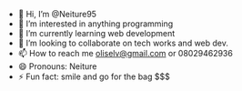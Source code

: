 - 👋 Hi, I’m @Neiture95
- 👀 I’m interested in anything programming
- 🌱 I’m currently learning web development
- 💞️ I’m looking to collaborate on tech works and web dev. 
- 📫 How to reach me oliselv@gmail.com or 08029462936
- 😄 Pronouns: Neiture
- ⚡ Fun fact: smile and go for the bag $$$

<!---
Neiture95/Neiture95 is a ✨ special ✨ repository because its `README.md` (this file) appears on your GitHub profile.
You can click the Preview link to take a look at your changes.
--->
